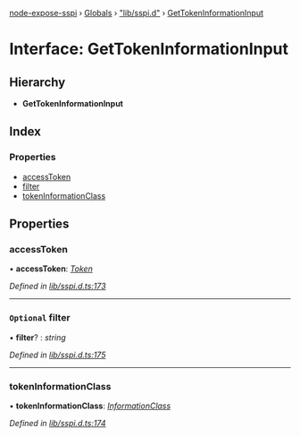 [node-expose-sspi](../README.md) › [Globals](../globals.md) › ["lib/sspi.d"](../modules/_lib_sspi_d_.md) › [GetTokenInformationInput](_lib_sspi_d_.gettokeninformationinput.md)

# Interface: GetTokenInformationInput

## Hierarchy

* **GetTokenInformationInput**

## Index

### Properties

* [accessToken](_lib_sspi_d_.gettokeninformationinput.md#accesstoken)
* [filter](_lib_sspi_d_.gettokeninformationinput.md#optional-filter)
* [tokenInformationClass](_lib_sspi_d_.gettokeninformationinput.md#tokeninformationclass)

## Properties

###  accessToken

• **accessToken**: *[Token](../modules/_lib_sspi_d_.md#token)*

*Defined in [lib/sspi.d.ts:173](https://github.com/jlguenego/node-expose-sspi/blob/c77a3a8/lib/sspi.d.ts#L173)*

___

### `Optional` filter

• **filter**? : *string*

*Defined in [lib/sspi.d.ts:175](https://github.com/jlguenego/node-expose-sspi/blob/c77a3a8/lib/sspi.d.ts#L175)*

___

###  tokenInformationClass

• **tokenInformationClass**: *[InformationClass](../modules/_lib_sspi_d_.md#informationclass)*

*Defined in [lib/sspi.d.ts:174](https://github.com/jlguenego/node-expose-sspi/blob/c77a3a8/lib/sspi.d.ts#L174)*
